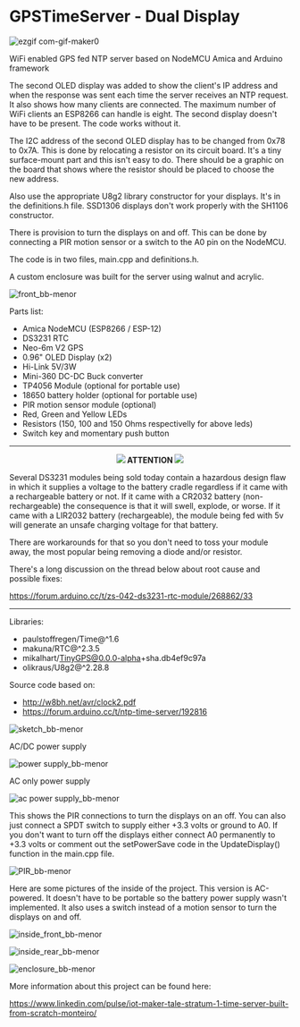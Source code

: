 # GPSTimeServer - Dual Display

![ezgif com-gif-maker0](https://user-images.githubusercontent.com/38574378/117382664-69117f00-aeb5-11eb-818f-4dcee22dbfc9.gif)

WiFi enabled GPS fed NTP server based on NodeMCU Amica and Arduino framework

The second OLED display was added to show the client's IP address and when
the response was sent each time the server receives an NTP request. It also shows 
how many clients are connected. The maximum number of WiFi clients an ESP8266 can handle is eight.
The second display doesn't have to be present. The code works without it. 

The I2C address of the second OLED display has to be changed from 0x78 to 0x7A. This is done 
by relocating a resistor on its circuit board. It's a tiny surface-mount part and this isn't 
easy to do. There should be a graphic on the board that shows where the resistor
should be placed to choose the new address.

Also use the appropriate U8g2 library constructor for your displays. It's in
the definitions.h file. SSD1306 displays don't work properly with the SH1106 
constructor. 

There is provision to turn the displays on and off. This can be done by
connecting a PIR motion sensor or a switch to the A0 pin on the NodeMCU. 

The code is in two files, main.cpp and definitions.h. 

A custom enclosure was built for the server using walnut and acrylic. 

![front_bb-menor](https://github.com/Montecri/GPSTimeServer/blob/Dual-Display/images/IMG_2780.jpg)

Parts list:

- Amica NodeMCU (ESP8266 / ESP-12)
- DS3231 RTC
- Neo-6m V2 GPS
- 0.96" OLED Display (x2)
- Hi-Link 5V/3W
- Mini-360 DC-DC Buck converter
- TP4056 Module (optional for portable use)
- 18650 battery holder (optional for portable use)
- PIR motion sensor module (optional)
- Red, Green and Yellow LEDs
- Resistors (150, 100 and 150 Ohms respectivelly for above leds)
- Switch key and momentary push button

---
<p align="center"><img src="https://user-images.githubusercontent.com/38574378/132773469-08fb7b59-2f9d-4641-9665-c8d50d3904bc.png"><b>   ATTENTION   </b><img src="https://user-images.githubusercontent.com/38574378/132773469-08fb7b59-2f9d-4641-9665-c8d50d3904bc.png"></p> 

Several DS3231 modules being sold today contain a hazardous design flaw in which it supplies a voltage to the battery cradle regardless if it came with a rechargeable battery or not. If it came with a CR2032 battery (non-rechargeable) the consequence is that it will swell, explode, or worse. If it came with a LIR2032 battery (rechargeable), the module being fed with 5v will generate an unsafe charging voltage for that battery.

There are workarounds for that so you don't need to toss your module away, the most popular being removing a diode and/or resistor.

There's a long discussion on the thread below about root cause and possible fixes:

https://forum.arduino.cc/t/zs-042-ds3231-rtc-module/268862/33

---

Libraries:

-	paulstoffregen/Time@^1.6
-	makuna/RTC@^2.3.5
-	mikalhart/TinyGPS@0.0.0-alpha+sha.db4ef9c97a
-	olikraus/U8g2@^2.28.8

Source code based on:

- http://w8bh.net/avr/clock2.pdf
- https://forum.arduino.cc/t/ntp-time-server/192816

![sketch_bb-menor](https://github.com/Montecri/GPSTimeServer/blob/Dual-Display/images/Dual%20Display.png)

AC/DC power supply

![power supply_bb-menor](https://user-images.githubusercontent.com/38574378/117375897-6a877b00-aea6-11eb-8022-d2b06e11bd37.png)

AC only power supply

![ac power supply_bb-menor](https://github.com/Montecri/GPSTimeServer/blob/Dual-Display/images/Power.png)

This shows the PIR connections to turn the displays on an off.  You can also just connect a SPDT switch 
to supply either +3.3 volts or ground to A0. If you don't want to turn off the displays either connect A0 permanently to
+3.3 volts or comment out the setPowerSave code in the UpdateDisplay() function in the main.cpp file.

![PIR_bb-menor](https://github.com/Montecri/GPSTimeServer/blob/Dual-Display/images/PIR.png)

Here are some pictures of the inside of the project. This version is AC-powered. It doesn't have to be 
portable so the battery power supply wasn't implemented. It also uses a switch instead of a motion sensor to turn the displays on and off.

![inside_front_bb-menor](https://github.com/Montecri/GPSTimeServer/blob/Dual-Display/images/IMG_2767.JPG)

![inside_rear_bb-menor](https://github.com/Montecri/GPSTimeServer/blob/Dual-Display/images/IMG_2771.JPG)

![enclosure_bb-menor](https://github.com/Montecri/GPSTimeServer/blob/Dual-Display/images/IMG_2735.JPG)

More information about this project can be found here:

https://www.linkedin.com/pulse/iot-maker-tale-stratum-1-time-server-built-from-scratch-monteiro/
